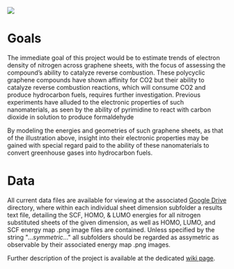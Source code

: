 

![](https://github.com/matthewkovacs/compreu/blob/master/sheet.png)


# Goals
The immediate goal of this project would be to estimate trends of electron density of nitrogen across graphene sheets, with the focus of assessing the compound’s ability to catalyze reverse combustion.  These polycyclic graphene compounds have shown affinity for CO2 but their ability to catalyze reverse combustion reactions, which will  consume CO2 and produce hydrocarbon fuels, requires further investigation.  Previous experiments have alluded to the electronic properties of such nanomaterials, as seen by the ability of pyrimidine to react with carbon dioxide in solution to produce formaldehyde

By modeling the energies and geometries of such graphene sheets, as that of the illustration above, insight into their electronic properties may be gained with special regard paid to the ability of these nanomaterials to convert greenhouse gases into hydrocarbon fuels.

# Data
All current data files are available for viewing at the associated [Google Drive](https://drive.google.com/folderview?id=0B-InfGcJ40AtY3ZuWjBMOTNXajQ&usp=sharing) directory, where within each individual sheet dimension subfolder a results text file, detailing the SCF, HOMO, & LUMO energies for all nitrogen substituted sheets of the given dimension, as well as HOMO, LUMO, and SCF energy map .png image files are contained.  Unless specified by the string "..._symmetric_..." all subfolders should be regarded as assymetric as observable by their associated energy map .png images.

Further description of the project is available at the dedicated [wiki page](https://github.com/matthewkovacs/compreu/wiki/Ngr).
